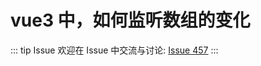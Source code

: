# vue3 中，如何监听数组的变化



::: tip Issue 
 欢迎在 Issue 中交流与讨论: [Issue 457](https://github.com/shfshanyue/Daily-Question/issues/457) 
:::



